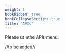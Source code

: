 ```yaml
---
weight: 1
bookHidden: true
bookCollapseSection: true
title: "APIs"
---
```


Please us ethe APIs menu.

//to be added//

